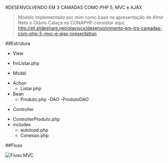 #DESENVOLVENDO EM 3 CAMADAS COMO PHP 5, MVC e AJAX

> Modelo implementado por mim como base na apresentação de Almir Neto e Otávio Calaça no CONAPHP
consultar aqui: http://pt.slideshare.net/otaviocx/desenvolvimento-em-trs-camadas-com-php-5-mvc-e-ajax-presentation


##Estrutura

* View
 - fmListar.php

* Model
 - Action
	 - Listar.php
 - Bean
	 - Produto.php
 -DAO
   -ProdutoDAO

* Controller

 - ControllerProduto.php
 - includes
	 - autoload.php
	 - Conexao.php


##Fluxo

![Fluxo MVC](https://github.com/LuisAraujo/PHP_OOP-MVC-AJAX/blob/master/fluxo.png)